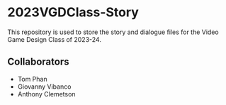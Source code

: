 # 2023VGDClass-Story
This repository is used to store the story and dialogue files for the Video Game Design Class of 2023-24.

## Collaborators
- Tom Phan
- Giovanny Vibanco
- Anthony Clemetson

